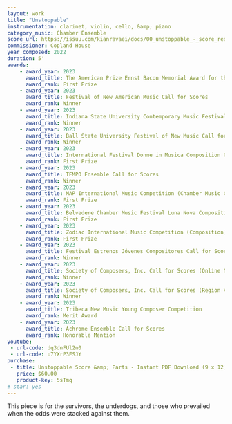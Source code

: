 ```yaml
---
layout: work
title: "Unstoppable"
instrumentation: clarinet, violin, cello, &amp; piano
category_music: Chamber Ensemble
score_url: https://issuu.com/kianravaei/docs/00_unstoppable_-_score_reduced_staves_-_ed_4
commissioner: Copland House
year_composed: 2022
duration: 5'
awards:
    - award_year: 2023
      award_title: The American Prize Ernst Bacon Memorial Award for the Performance of American Music (College/University Division)
      award_rank: First Prize
    - award_year: 2023
      award_title: Festival of New American Music Call for Scores
      award_rank: Winner
    - award_year: 2023
      award_title: Indiana State University Contemporary Music Festival Music Now Chamber Music Contest
      award_rank: Winner
    - award_year: 2023
      award_title: Ball State University Festival of New Music Call for Scores
      award_rank: Winner
    - award_year: 2023
      award_title: International Festival Donne in Musica Composition Competition
      award_rank: First Prize
    - award_year: 2023
      award_title: TEMPO Ensemble Call for Scores
      award_rank: Winner
    - award_year: 2023
      award_title: MAP International Music Competition (Chamber Music Composition)
      award_rank: First Prize
    - award_year: 2023
      award_title: Belvedere Chamber Music Festival Luna Nova Composition Competition
      award_rank: First Prize
    - award_year: 2023
      award_title: Zodiac International Music Competition (Composition)
      award_rank: First Prize
    - award_year: 2023
      award_title: Festival Estrenos Jóvenes Compositores Call for Scores
      award_rank: Winner
    - award_year: 2023
      award_title: Society of Composers, Inc. Call for Scores (Online National Conference)
      award_rank: Winner
    - award_year: 2023
      award_title: Society of Composers, Inc. Call for Scores (Region V Conference)
      award_rank: Winner
    - award_year: 2023
      award_title: Tribeca New Music Young Composer Competition
      award_rank: Merit Award
    - award_year: 2023
      award_title: Achrome Ensemble Call for Scores
      award_rank: Honorable Mention
youtube:
 - url-code: dq3dnFUl2n0
 - url-code: u7YXrP3ESJY
purchase:
 - title: Unstoppable Score &amp; Parts - Instant PDF Download (9 x 12)
   price: $60.00
   product-key: 5sTmq
# star: yes
---
```


This piece is for the survivors, the underdogs, and those who prevailed when the odds were stacked against them.
